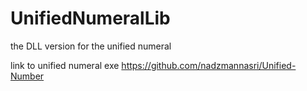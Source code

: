 # UnifiedNumeralLib

the DLL version for the unified numeral

link to unified numeral exe https://github.com/nadzmannasri/Unified-Number
